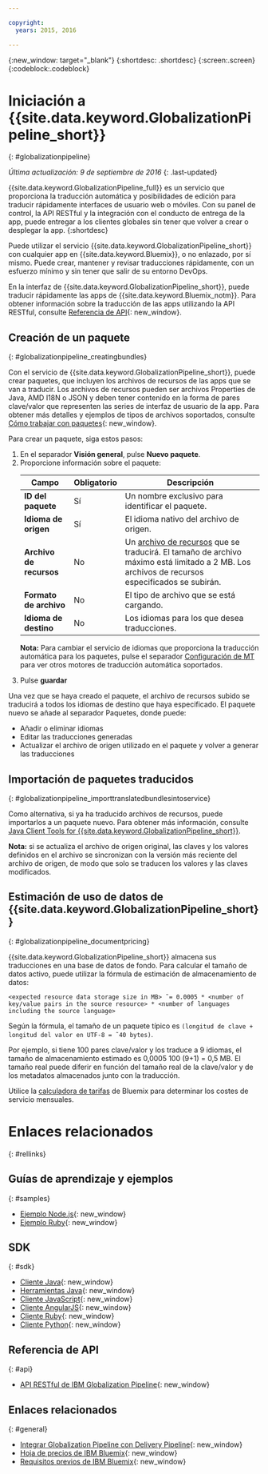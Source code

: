 ```yaml
---

copyright:
  years: 2015, 2016

---
```


{:new_window: target="_blank"}
{:shortdesc: .shortdesc}
{:screen:.screen}
{:codeblock:.codeblock}


# Iniciación a {{site.data.keyword.GlobalizationPipeline_short}}
{: #globalizationpipeline}

*Última actualización: 9 de septiembre de 2016*
{: .last-updated}

{{site.data.keyword.GlobalizationPipeline_full}} es un servicio que proporciona la traducción automática y posibilidades de edición para traducir rápidamente interfaces de usuario web o móviles. Con su panel de control, la API RESTful y la integración con el conducto de entrega de la app, puede entregar a los clientes globales sin tener que volver a crear o desplegar la app.
{:shortdesc}

Puede utilizar el servicio {{site.data.keyword.GlobalizationPipeline_short}} con cualquier app en {{site.data.keyword.Bluemix}}, o no enlazado, por sí mismo. Puede crear, mantener y revisar traducciones rápidamente, con un esfuerzo mínimo y sin tener que salir de su entorno DevOps.

En la interfaz de {{site.data.keyword.GlobalizationPipeline_short}}, puede traducir rápidamente las apps de {{site.data.keyword.Bluemix_notm}}. Para obtener información sobre la traducción de las apps utilizando la API RESTful, consulte [Referencia de API](https://gp-rest.ng.bluemix.net/translate/swagger/index.html){: new_window}. 


## Creación de un paquete
{: #globalizationpipeline_creatingbundles}

Con el servicio de {{site.data.keyword.GlobalizationPipeline_short}}, puede crear paquetes, que incluyen los archivos de recursos de las apps que se van a traducir. Los archivos de recursos pueden ser archivos Properties de Java, AMD I18N o JSON y deben tener contenido en la forma de pares clave/valor que representen las series de interfaz de usuario de la app.  Para obtener más detalles y ejemplos de tipos de archivos soportados, consulte [Cómo trabajar con paquetes](./bundles.html){: new_window}.

Para crear un paquete, siga estos pasos:

<ol>
<li>En el separador <strong>Visión general</strong>, pulse <strong>Nuevo paquete</strong>.</li>

<li>Proporcione información sobre el paquete:</li>
<table>
<thead>
<tr>
<th>Campo</th>
<th>Obligatorio</th>
<th>Descripción</th>
</tr>
</thead>
<tbody>
<tr>
<td><strong>ID del paquete</strong></td>
<td>Sí</td>
<td>Un nombre exclusivo para identificar el paquete.</td>
</tr>
<tr>
<td><strong>Idioma de origen</strong></td>
<td>Sí</td>
<td>El idioma nativo del archivo de origen.</td>
</tr>
<tr>
<td><strong>Archivo de recursos</strong></td>
<td>No</td>
<td>Un <a href=https://new-console.ng.bluemix.net/docs/services/GlobalizationPipeline/bundles.html>archivo de recursos</a> que se traducirá. El tamaño de archivo máximo está limitado a 2 MB. Los archivos de recursos especificados se subirán.</td>
</tr>
<tr>
<td><strong>Formato de archivo</strong></td>
<td>No</td>
<td>El tipo de archivo que se está cargando.</td>
</tr>
<tr>
<td><strong>Idioma de destino</strong></td>
<td>No</td>
<td>Los idiomas para los que desea traducciones.</td>
</tr>
</tbody>
</table>

<p><strong>Nota:</strong> Para cambiar el servicio de idiomas que proporciona la traducción automática para los paquetes, pulse el separador <a href=https://new-console.ng.bluemix.net/docs/services/GlobalizationPipeline/managing_translations.html#globalizationpipeline_service_to_service>Configuración de MT</a> para ver otros motores de traducción automática soportados.</p>

<li>Pulse <strong>guardar</strong></li></ol>


Una vez que se haya creado el paquete, el archivo de recursos subido se traducirá a todos los idiomas de destino que haya especificado. El paquete nuevo se añade al separador Paquetes, donde puede:

* Añadir o eliminar idiomas
* Editar las traducciones generadas
* Actualizar el archivo de origen utilizado en el paquete y volver a generar las traducciones

## Importación de paquetes traducidos
{: #globalizationpipeline_importtranslatedbundlesintoservice}

Como alternativa, si ya ha traducido archivos de recursos, puede importarlos a un paquete nuevo. Para obtener más información, consulte [Java Client Tools for {{site.data.keyword.GlobalizationPipeline_short}}](https://github.com/IBM-Bluemix/gp-java-tools).

**Nota:** si se actualiza el archivo de origen original, las claves y los valores definidos en el archivo se sincronizan con la versión más reciente del archivo de origen, de modo que solo se traducen los valores y las claves modificados.

## Estimación de uso de datos de {{site.data.keyword.GlobalizationPipeline_short}}
{: #globalizationpipeline_documentpricing}

{{site.data.keyword.GlobalizationPipeline_short}} almacena sus traducciones en una base de datos de fondo. Para calcular el tamaño de datos activo, puede utilizar la fórmula de estimación de almacenamiento de datos:

`<expected resource data storage size in MB> ˜= 0.0005 * <number of key/value pairs in the source resource> * <number of languages including the source language>`

Según la fórmula, el tamaño de un paquete típico es `(longitud de clave + longitud del valor en UTF-8 = ˜40 bytes)`.

Por ejemplo, si tiene 100 pares clave/valor y los traduce a 9 idiomas, el tamaño de almacenamiento estimado es 0,0005 100 (9+1) = 0,5 MB. El tamaño real puede diferir en función del tamaño real de la clave/valor y de los metadatos almacenados junto con la traducción.

Utilice la [calculadora de tarifas](https://console.ng.bluemix.net/?direct=classic/#/pricing/cloudOEPaneId=pricing&paneId=pricingSheet&orgGuid=127a45f4-4461-4d5b-a26b-6dc2fdd1a3a2&spaceGuid=208fb1ff-413b-4fd9-9615-e8226062d0f3) de Bluemix para determinar los costes de servicio mensuales.


# Enlaces relacionados
{: #rellinks}
## Guías de aprendizaje y ejemplos
{: #samples}

* [Ejemplo Node.js](https://github.com/IBM-Bluemix/gp-nodejs-sample){: new_window}
* [Ejemplo Ruby](https://github.com/IBM-Bluemix/gp-ruby-sample){: new_window}

## SDK
{: #sdk}

* [Cliente Java](https://github.com/IBM-Bluemix/gp-java-client){: new_window}
* [Herramientas Java](https://github.com/IBM-Bluemix/gp-java-tools){: new_window}
* [Cliente JavaScript](https://github.com/IBM-Bluemix/gp-js-client){: new_window}
* [Cliente AngularJS](https://github.com/IBM-Bluemix/gp-angular-client){: new_window}
* [Cliente Ruby](https://github.com/IBM-Bluemix/gp-ruby-client){: new_window}
* [Cliente Python](https://github.com/IBM-Bluemix/gp-python-client){: new_window}

## Referencia de API
{: #api}

* [API RESTful de IBM Globalization Pipeline](https://gp-rest.ng.bluemix.net/translate/swagger/index.html){: new_window}

## Enlaces relacionados
{: #general}

* [Integrar Globalization Pipeline con Delivery Pipeline](https://hub.jazz.net/docs/deploy_ext/#globalize){: new_window}
* [Hoja de precios de IBM Bluemix](https://www.ng.bluemix.net/#/pricing){: new_window}
* [Requisitos previos de IBM Bluemix](https://developer.ibm.com/bluemix/support/#prereqs){: new_window}
